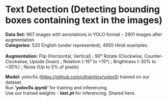   # Text Detection (Detecting bounding boxes containing text in the images)
   **Data Set:** 967  images with annotations in YOLO format - 2901 images after augmentation <br/>
   **Categories:** 520 English (under represented); 4955 Hindi examples. <br/>            
   **Augmentation:** Flip (Horizontal, Vertical) ; 90° Rotate (Clockwise, Counter-Clockwise, Upside Down) ; Rotation (-15° to +15°) ; Brightness (-30% to +30%) ; Noise (Up to 5%                        of pixels)
  
   **Model:** yolov5s (https://github.com/ultralytics/yolov5) trained on our dataset. <br/>
    Run ***'yolov5s.ipynb'*** for training and inferencing. <br/>
    Use our trained weights - ***last.pt*** for inferencing. Shared here. <br/>
   
